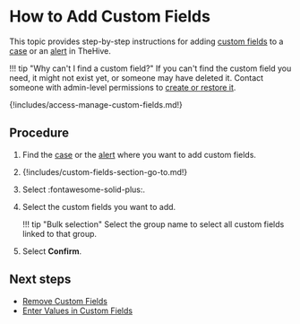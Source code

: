 # How to Add Custom Fields

This topic provides step-by-step instructions for adding [custom fields](../../../../administration/custom-fields/about-custom-fields.md) to a [case](../about-cases.md) or an [alert](../../alerts/about-alerts.md) in TheHive.

!!! tip "Why can't I find a custom field?"
    If you can't find the custom field you need, it might not exist yet, or someone may have deleted it. Contact someone with admin-level permissions to [create or restore it](../../../../administration/custom-fields/create-a-custom-field.md).

{!includes/access-manage-custom-fields.md!}

<h2>Procedure</h2>

1. Find the [case](../../cases/search-for-cases/find-a-case.md) or the [alert](../../alerts/search-for-alerts/find-an-alert.md) where you want to add custom fields.

2. {!includes/custom-fields-section-go-to.md!}

3. Select :fontawesome-solid-plus:.

4. Select the custom fields you want to add.

    !!! tip "Bulk selection"
        Select the group name to select all custom fields linked to that group.

5. Select **Confirm**.

<h2>Next steps</h2>

* [Remove Custom Fields](remove-custom-fields.md)
* [Enter Values in Custom Fields](enter-values-in-custom-fields.md)